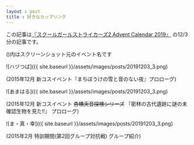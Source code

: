 ```yaml
---
layout : post
title : 好きなカップリング
---
```


この記事は[『スクールガールストライカーズ2 Advent Calendar 2019』](https://adventar.org/calendars/4503) の12/3分の記事です。

()内はスクリーンショット元のイベント名です

![ハヅつば]({{ site.baseurl }}/assets/images/posts/20191203_3.png)

(2015年12月 新コスイベント『まちぼうけの雪と音のない夜』プロローグ)

![あまはる]({{ site.baseurl }}/assets/images/posts/20191203_3.png)

(2015年12月 新コスイベント ~~杏橋天音探検シリーズ~~ 『密林の古代遺跡に謎の未確認生物を見た!!』 プロローグ)

![ま・真・幸]({{  site.baseurl }}/assets/images/posts/20191203_3.png)

(2015年2月 特訓期間(第2回グループ対抗戦) グループ紹介)
